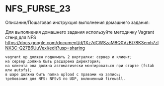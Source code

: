 # NFS_FURSE_23
Описание/Пошаговая инструкция выполнения домашнего задания:

Для выполнения домашнего задания используйте методичку
Vagrant стенд для NFS https://docs.google.com/document/d/1Xz7dCWSzaM8Q0VzBt78K3emh7zlNX3C-Q27B6UuVexI/edit?usp=sharing

    vagrant up должен поднимать 2 виртуалки: сервер и клиент;
    на сервер должна быть расшарена директория;
    на клиента она должна автоматически монтироваться при старте (fstab или autofs);
    в шаре должна быть папка upload с правами на запись;
    требования для NFS: NFSv3 по UDP, включенный firewall.
